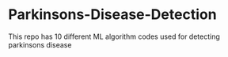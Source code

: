 # Parkinsons-Disease-Detection
This repo has 10 different ML algorithm codes used for detecting parkinsons disease

